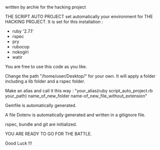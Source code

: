 written by archie for the hacking project

THE SCRIPT AUTO PROJECT set automatically your environment for THE HACKING PROJECT. It is set for this installation :

- ruby '2.7.1'
- rspec
- pry
- rubocop
- nokogiri
- watir

You are free to use this code as you like.

Change the path "/home/user/Desktop/" for your own. It will apply a folder including a lib folder and a rspec folder.

Make an alias and call it this way :
"your_alias(ruby script_auto_project.rb your_path) name_of_new_folder name-of_new_file_without_extension"

Gemfile is automatically generated.

A file Dotenv is automatically generated and written in a gitignore file.

rspec, bundle  and git are initialized.

YOU ARE READY TO GO FOR THE BATTLE.

Good Luck !!!